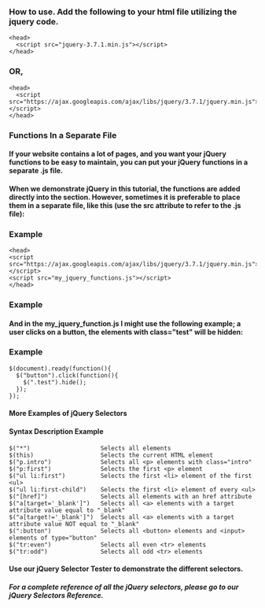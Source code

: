 ### How to use.  Add the following to your html file utilizing the jquery code.

```
<head>
  <script src="jquery-3.7.1.min.js"></script>
</head>
```

### OR,

```
<head>
  <script src="https://ajax.googleapis.com/ajax/libs/jquery/3.7.1/jquery.min.js"></script>
</head> 
```

### Functions In a Separate File

#### If your website contains a lot of pages, and you want your jQuery functions to be easy to maintain, you can put your jQuery functions in a separate .js file.

#### When we demonstrate jQuery in this tutorial, the functions are added directly into the <head> section. However, sometimes it is preferable to place them in a separate file, like this (use the src attribute to refer to the .js file):

### Example

```
<head>
<script src="https://ajax.googleapis.com/ajax/libs/jquery/3.7.1/jquery.min.js"></script>
<script src="my_jquery_functions.js"></script>
</head>
```

### Example

#### And in the my_jquery_function.js I might use the following example; a user clicks on a button, the elements with class="test" will be hidden:

### Example

```
$(document).ready(function(){
  $("button").click(function(){
    $(".test").hide();
  });
});
```

#### More Examples of jQuery Selectors

#### Syntax 	Description 	Example

```
$("*") 	                  Selects all elements 	
$(this)                   Selects the current HTML element 	
$("p.intro")              Selects all <p> elements with class="intro" 	
$("p:first")              Selects the first <p> element 	
$("ul li:first")          Selects the first <li> element of the first <ul> 	
$("ul li:first-child")    Selects the first <li> element of every <ul> 	
$("[href]")               Selects all elements with an href attribute 	
$("a[target='_blank']")   Selects all <a> elements with a target attribute value equal to "_blank" 	
$("a[target!='_blank']")  Selects all <a> elements with a target attribute value NOT equal to "_blank" 	
$(":button")              Selects all <button> elements and <input> elements of type="button" 	
$("tr:even")              Selects all even <tr> elements 	
$("tr:odd")               Selects all odd <tr> elements 	
```

#### Use our jQuery Selector Tester to demonstrate the different selectors.

##### For a complete reference of all the jQuery selectors, please go to our jQuery Selectors Reference.

